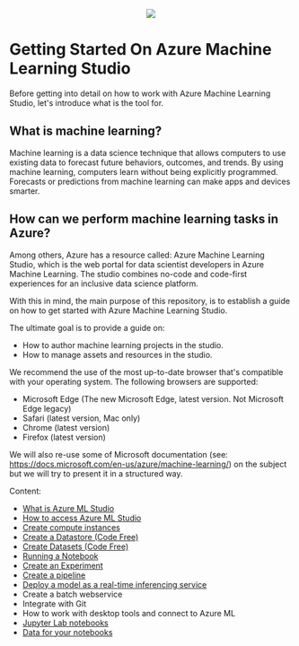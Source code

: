 <p align="center">
  <img src="https://github.com/felicity-borg/Getting-Started-On-Azure-ML/blob/main/Images/azure%20ML%20logo.png">
</p>

# Getting Started On Azure Machine Learning Studio

Before getting into detail on how to work with Azure Machine Learning Studio, let's introduce what is the tool for. 

## What is machine learning?
Machine learning is a data science technique that allows computers to use existing data to forecast future behaviors, outcomes, and trends. By using machine learning, computers learn without being explicitly programmed. Forecasts or predictions from machine learning can make apps and devices smarter. 

## How can we perform machine learning tasks in Azure?
Among others, Azure has a resource called: Azure Machine Learning Studio, which is the web portal for data scientist developers in Azure Machine Learning. The studio combines no-code and code-first experiences for an inclusive data science platform.

With this in mind, the main purpose of this repository, is to establish a guide on how to get started with Azure Machine Learning Studio.

The ultimate goal is to provide a guide on:

* How to author machine learning projects in the studio.
* How to manage assets and resources in the studio.

We recommend the use of the most up-to-date browser that's compatible with your operating system. The following browsers are supported:

* Microsoft Edge (The new Microsoft Edge, latest version. Not Microsoft Edge legacy)
* Safari (latest version, Mac only)
* Chrome (latest version)
* Firefox (latest version)

We will also re-use some of Microsoft documentation (see: https://docs.microsoft.com/en-us/azure/machine-learning/) on the subject but we will try to present it in a structured way.


Content: 

* [What is Azure ML Studio](https://github.com/felicity-borg/Getting-Started-On-Azure-ML/blob/main/what-is-azure-ml-studio.md)
* [How to access Azure ML Studio](https://github.com/felicity-borg/Getting-Started-On-Azure-ML/blob/main/Azure-ML-Studio.md)
* [Create compute instances](https://github.com/felicity-borg/Getting-Started-On-Azure-ML/blob/main/Azure-ML-Studio.md)
* [Create a Datastore (Code Free)](https://github.com/felicity-borg/Getting-Started-On-Azure-ML/blob/main/Work-With-Data-in-Azure-ML.md)
* [Create Datasets (Code Free)](https://github.com/felicity-borg/Getting-Started-On-Azure-ML/blob/main/Work-With-Data-in-Azure-ML.md)
* [Running a Notebook](https://github.com/felicity-borg/Getting-Started-On-Azure-ML/blob/main/Clone-and-Run-a-Notebook.md)
* [Create an Experiment](https://github.com/felicity-borg/Getting-Started-On-Azure-ML/blob/main/Azure-ML-Experiments.md)
* [Create a pipeline](https://github.com/felicity-borg/Getting-Started-On-Azure-ML/blob/main/Orchestrate-ML-With-Pipelines.md)
* [Deploy a model as a real-time inferencing service](https://github.com/felicity-borg/Getting-Started-On-Azure-ML/blob/main/Deploy-Real-Time-Service.md)
* Create a batch webservice
* Integrate with Git
* How to work with desktop tools and connect to Azure ML
* [Jupyter Lab notebooks](https://github.com/felicity-borg/Getting-Started-On-Azure-ML/tree/main/labs)
* [Data for your notebooks](https://github.com/felicity-borg/Getting-Started-On-Azure-ML/tree/main/labs)
